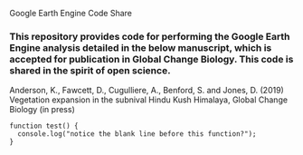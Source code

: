 Google Earth Engine Code Share

### This repository provides code for performing the Google Earth Engine analysis detailed in the below manuscript, which is accepted for publication in Global Change Biology. This code is shared in the spirit of open science. ### 

Anderson, K., Fawcett, D., Cugulliere, A., Benford, S. and Jones, D. (2019) Vegetation expansion in the subnival Hindu Kush Himalaya, Global Change Biology (in press)


```
function test() {
  console.log("notice the blank line before this function?");
}
```
